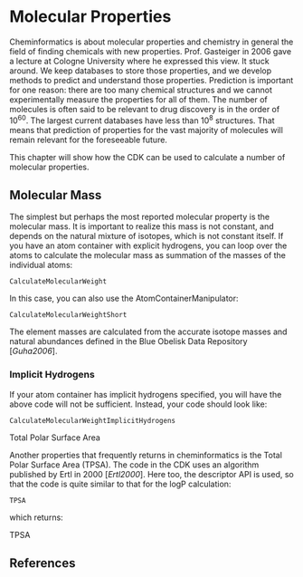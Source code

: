 # Molecular Properties

Cheminformatics is about molecular properties and chemistry in general the field
of finding chemicals with new properties. Prof. Gasteiger in 2006 gave a
lecture at Cologne University where he expressed this view. It stuck around. We keep
databases to store those properties, and we develop methods to predict and understand
those properties. Prediction is important for one reason: there are too many
chemical structures and we cannot experimentally measure the properties for all
of them. The number of molecules is often said to be relevant to drug discovery is in
the order of $10^{60}$. The largest current databases have less than $10^{8}$
structures. That means that prediction of properties for the vast majority
of molecules will remain relevant for the foreseeable future.

This chapter will show how the CDK can be used to calculate a number of molecular
properties.

## Molecular Mass

The simplest but perhaps the most reported molecular property is the <topic>molecular mass</topic>.
It is important to realize this mass is not constant, and depends on the natural
mixture of isotopes, which is not constant itself. If you have an atom container
with explicit hydrogens, you can loop over the atoms to calculate the molecular
mass as summation of the masses of the individual atoms:

<code>CalculateMolecularWeight</code>

In this case, you can also use the <class>AtomContainerManipulator</class>:

<code>CalculateMolecularWeightShort</code>

The element masses are calculated from the accurate isotope masses and natural
abundances defined in the Blue Obelisk Data Repository [<cite>Guha2006</cite>].

### Implicit Hydrogens

If your atom container has <topic>implicit hydrogens</topic> specified, you will have the above
code will not be sufficient. Instead, your code should look like:

<code>CalculateMolecularWeightImplicitHydrogens</code>

<section level="##" label="tpsa">Total Polar Surface Area</section>

Another properties that frequently returns in cheminformatics is the <topic>Total Polar Surface Area</topic>
(<topic>TPSA</topic>). The code in the CDK uses an algorithm published by Ertl in 2000 [<cite>Ertl2000</cite>].
Here too, the descriptor API is used, so that the code is quite similar to that for the logP
calculation:

<code>TPSA</code>

which returns:

<out>TPSA</out>

## References

<references/>
